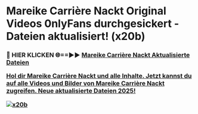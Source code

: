 # Mareike Carrière Nackt Original Videos 0nlyFans durchgesickert - Dateien aktualisiert! (x20b)

<h3>🔴 HIER KLICKEN 🌐==►► <a href="https://tinyurl.com/h6vf6nb8" rel="nofollow">Mareike Carrière Nackt Aktualisierte Dateien

Hol dir Mareike Carrière Nackt und alle Inhalte. Jetzt kannst du auf alle Videos und Bilder von Mareike Carrière Nackt zugreifen. Neue aktualisierte Dateien 2025!

[![x20b](https://i.imgur.com/sD4kR3V.gif)](https://tinyurl.com/h6vf6nb8)
